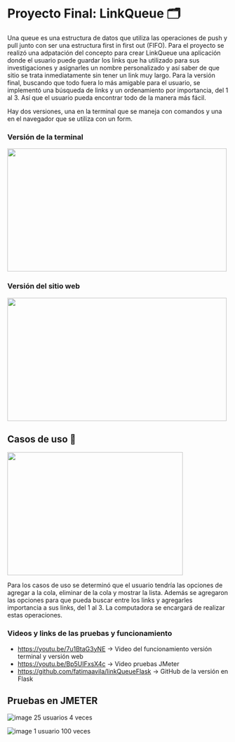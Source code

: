 

# Proyecto Final: LinkQueue 🗂

Una queue es una estructura de datos que utiliza las operaciones de push y pull junto con ser una estructura first in first out (FIFO). 
Para el proyecto se realizó una adpatación del concepto para crear LinkQueue una aplicación donde el usuario puede guardar los links que ha 
utilizado para sus investigaciones y asignarles un nombre personalizado y así saber de que sitio se trata inmediatamente sin tener un link muy largo. 
Para la versión final, buscando que todo fuera lo más amigable para el usuario, se implementó una búsqueda de links y un ordenamiento por importancia, del 1 al 3. Así que el usuario pueda encontrar todo de la manera más fácil.

Hay dos versiones, una en la terminal que se maneja con comandos y una en el navegador que se utiliza con un form. 

### Versión de la terminal

<img src="https://i.imgur.com/sWsT5pK.jpg" width="500" height="280"/>  


### Versión del sitio web

<img src="https://i.imgur.com/oRfJm6h.jpg" width="500" height="280"/>  

## Casos de uso 🔨

<img src="https://imgur.com/2GeuBzS.jpg" width="400" height="280"/> 

Para los casos de uso se determinó que el usuario tendría las opciones de agregar a la cola, eliminar de la cola y mostrar la lista. Además se agregaron las opciones para que pueda buscar entre los links y agregarles importancia a sus links, del 1 al 3. La computadora se encargará de realizar estas operaciones.



### Videos y links de las pruebas y funcionamiento

- https://youtu.be/7u1BtaG3yNE -> Video del funcionamiento versión terminal y versión web
- https://youtu.be/Bp5UIFxsX4c -> Video pruebas JMeter
- https://github.com/fatimaavila/linkQueueFlask -> GitHub de la versión en Flask

## Pruebas en JMETER

![image](https://user-images.githubusercontent.com/69205813/119160342-649ca880-ba15-11eb-8e54-b291ea3d60a5.png)
25 usuarios 4 veces

![image](https://user-images.githubusercontent.com/69205813/116155928-0abff180-a6a8-11eb-92f5-ff715d7ff502.png)
1 usuario 100 veces

